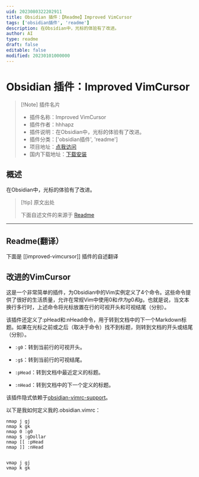 ```yaml
---
uid: 2023080322202911
title: Obsidian 插件：【Readme】Improved VimCursor
tags: ['obsidian插件', 'readme']
description: 在Obsidian中，光标的体验有了改进。
author: AI
type: readme
draft: false
editable: false
modified: 20230101000000
---
```


# Obsidian 插件：Improved VimCursor

> [!Note] 插件名片
> - 插件名称：Improved VimCursor
> - 插件作者：hhhapz
> - 插件说明：在Obsidian中，光标的体验有了改进。
> - 插件分类：['obsidian插件', 'readme']
> - 项目地址：[点我访问](https://github.com/hhhapz/improved-obsidian-vimcursor)
> - 国内下载地址：[下载安装](https://pkmer.cn/products/plugin/pluginMarket/?improved-vimcursor)

## 概述

在Obsidian中，光标的体验有了改进。



> [!tip] 原文出处
> 
>下面自述文件的来源于 [Readme](https://ghproxy.net/https://raw.githubusercontent.com/hhhapz/improved-obsidian-vimcursor/master/README.md)
> 

---

## Readme(翻译）

下面是 [[improved-vimcursor]] 插件的自述翻译


## 改进的VimCursor

这是一个非常简单的插件，为Obsidian中的Vim实例定义了4个命令。这些命令提供了很好的生活质量，允许在常规Vim中使用0和$作为g0和g$。也就是说，当文本换行多行时，上述命令将光标放置在行的可视开头和可视结尾（分别）。

该插件还定义了:pHead和:nHead命令，用于转到文档中的下一个Markdown标题。如果在光标之前或之后（取决于命令）找不到标题，则转到文档的开头或结尾（分别）。

- `:g0`：转到当前行的可视开头。

- `:g$`：转到当前行的可视结尾。

- `:pHead`：转到文档中最近定义的标题。

- `:nHead`：转到文档中的下一个定义的标题。

该插件隐式依赖于[obsidian-vimrc-support][vimrc]。

以下是我如何定义我的.obsidian.vimrc：

```vim
nmap j gj
nmap k gk
nmap 0 :g0
nmap $ :gDollar
nmap [[ :pHead
nmap ]] :nHead


vmap j gj
vmap k gk
```


[vimrc]: https://github.com/esm7/obsidian-vimrc-support



